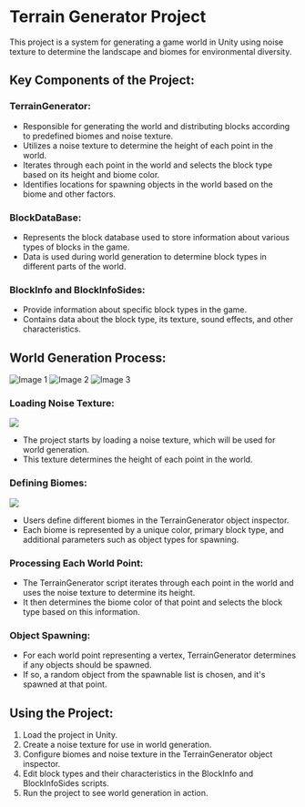 # Terrain Generator Project

This project is a system for generating a game world in Unity using noise texture to determine the landscape and biomes for environmental diversity.

## Key Components of the Project:

### TerrainGenerator:
- Responsible for generating the world and distributing blocks according to predefined biomes and noise texture.
- Utilizes a noise texture to determine the height of each point in the world.
- Iterates through each point in the world and selects the block type based on its height and biome color.
- Identifies locations for spawning objects in the world based on the biome and other factors.

### BlockDataBase:
- Represents the block database used to store information about various types of blocks in the game.
- Data is used during world generation to determine block types in different parts of the world.

### BlockInfo and BlockInfoSides:
- Provide information about specific block types in the game.
- Contains data about the block type, its texture, sound effects, and other characteristics.

## World Generation Process:
![Image 1](https://img001.prntscr.com/file/img001/LnNaSciWSW2c-3WOi-ROAw.png) ![Image 2](https://img001.prntscr.com/file/img001/4CBywu6TQBGhSdUAnp9FnA.png) ![Image 3](https://img001.prntscr.com/file/img001/N7Es3selTu-hiw2VPUwHdw.png)


### Loading Noise Texture:
![](https://img001.prntscr.com/file/img001/VbvnLzQJTb-s-31Web1KDQ.png)
- The project starts by loading a noise texture, which will be used for world generation.
- This texture determines the height of each point in the world.

### Defining Biomes:
![](https://img001.prntscr.com/file/img001/VbvnLzQJTb-s-31Web1KDQ.png)
- Users define different biomes in the TerrainGenerator object inspector.
- Each biome is represented by a unique color, primary block type, and additional parameters such as object types for spawning.

### Processing Each World Point:
- The TerrainGenerator script iterates through each point in the world and uses the noise texture to determine its height.
- It then determines the biome color of that point and selects the block type based on this information.

### Object Spawning:
- For each world point representing a vertex, TerrainGenerator determines if any objects should be spawned.
- If so, a random object from the spawnable list is chosen, and it's spawned at that point.

## Using the Project:
1. Load the project in Unity.
2. Create a noise texture for use in world generation.
3. Configure biomes and noise texture in the TerrainGenerator object inspector.
4. Edit block types and their characteristics in the BlockInfo and BlockInfoSides scripts.
5. Run the project to see world generation in action.
